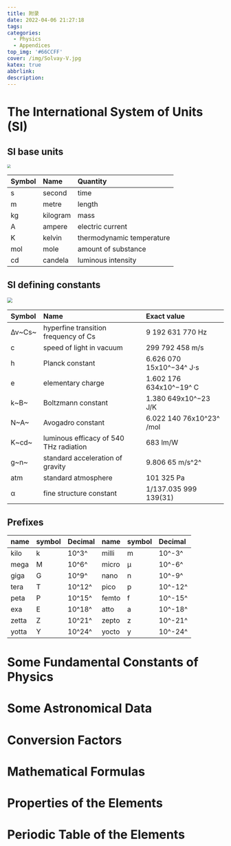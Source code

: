 ```yaml
---
title: 附录
date: 2022-04-06 21:27:18
tags:
categories: 
  - Physics
  - Appendices
top_img: '#66CCFF'
cover: /img/Solvay-V.jpg
katex: true
abbrlink: 
description:
---
```


# The International System of Units (SI)

## SI base units

<img src="https://warehouse-1310574346.cos.ap-shanghai.myqcloud.com/images/physics/SI.svg" style="zoom:50%;" />

|Symbol|Name|Quantity|
|:---|:---|:---|
|s|second|time|
|m|metre|length|
|kg|kilogram|mass|
|A|ampere|electric current|
|K|kelvin|thermodynamic temperature|
|mol|mole|amount of substance|
|cd|candela|luminous intensity|

## SI defining constants

<img src="https://warehouse-1310574346.cos.ap-shanghai.myqcloud.com/images/physics/SI-units-definitions.svg" style="zoom:75%;" />

|Symbol|Name|Exact value|
|:---|:---|:---|
|Δν~Cs~|hyperfine transition frequency of Cs|9 192 631 770 Hz|
|c|speed of light in vacuum|299 792 458 m/s|
|h|Planck constant|6.626 070 15x10^−34^ J⋅s|
|e|elementary charge|1.602 176 634x10^−19^ C|
|k~B~|Boltzmann constant|1.380 649x10^−23 J/K|
|N~A~|Avogadro constant|6.022 140 76x10^23^ /mol|
|K~cd~|luminous efficacy of 540 THz radiation|683 lm/W|
|g~n~|standard acceleration of gravity|9.806 65 m/s^2^|
|atm|standard atmosphere|101 325 Pa|
|α|fine structure constant|1/137.035 999 139(31)|


## Prefixes

|name|symbol|Decimal|name|symbol|Decimal|
|:---|:---|:---|:---|:---|:---|
|kilo|k|10^3^|milli|m|10^-3^|
|mega|M|10^6^|micro|μ|10^-6^|
|giga|G|10^9^|nano|n|10^-9^|
|tera|T|10^12^|pico|p|10^-12^|
|peta|P|10^15^|femto|f|10^-15^|
|exa|E|10^18^|atto|a|10^-18^|
|zetta|Z|10^21^|zepto|z|10^-21^|
|yotta|Y|10^24^|yocto|y|10^-24^|

# Some Fundamental Constants of Physics


# Some Astronomical Data

# Conversion Factors


# Mathematical Formulas


# Properties of the Elements


# Periodic Table of the Elements



